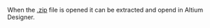 When the [.zip] file is opened it can be extracted and opend in Altium Designer. 


[.zip]: https://github.com/JordyvanM/P1_smart_meter/blob/main/PCB_project/slimme_meter_V4%20(17-1-2022%2016-21-46).zip
